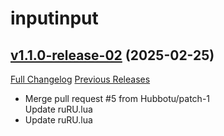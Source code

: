 # inputinput

## [v1.1.0-release-02](https://github.com/CvCn/InputInput/tree/v1.1.0-release-02) (2025-02-25)
[Full Changelog](https://github.com/CvCn/InputInput/compare/v1.1.0-release...v1.1.0-release-02) [Previous Releases](https://github.com/CvCn/InputInput/releases)

- Merge pull request #5 from Hubbotu/patch-1  
    Update ruRU.lua  
- Update ruRU.lua  